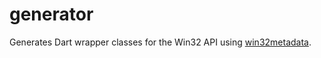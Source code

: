 # generator

Generates Dart wrapper classes for the Win32 API using [win32metadata].

[win32metadata]: https://github.com/microsoft/win32metadata

